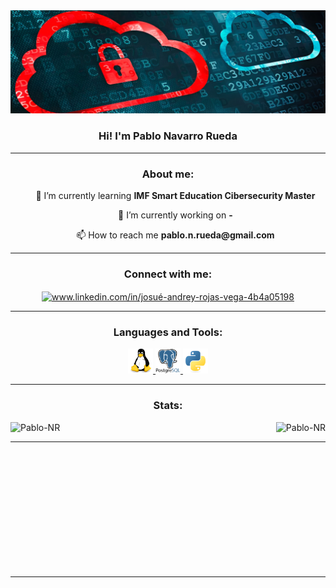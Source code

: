 
<!-- HEADER -->
<div align="center" width="100">
  <img src="https://github.com/Pablo-NR/Pablo-NR/blob/main/Banner.jpeg"
  alt="header"/>
  <h3 align="center">Hi! I'm Pablo Navarro Rueda</h3>
</div>

<!-- ABOUT YOU -->
<hr>
<h3 align="center">About me:</h3>
  <ul align="center">
    <p>🌱 I’m currently learning <strong>IMF Smart Education Cibersecurity Master</strong></p>
    <p>🔭 I’m currently working on <strong>-</strong></p>
    <p>📫 How to reach me <strong>pablo.n.rueda@gmail.com</strong></p>
  </ul>

<!-- CONNECTION -->
<hr>      
<h3 align="center">Connect with me:</h3>
<p align="center">
  <a href="https://www.linkedin.com/in/pablo-navarro-rueda" target="blank"><img align="center" src="https://raw.githubusercontent.com/rahuldkjain/github-profile-readme-generator/master/src/images/icons/Social/linked-in-alt.svg" alt="www.linkedin.com/in/josué-andrey-rojas-vega-4b4a05198" height="30" width="40" /></a>
</p>

<!-- LANGUAGES AND TOOLS -->
<hr>
<h3 align="center">Languages and Tools:</h3>
<p align="center"> 
  <a href="https://www.linux.org/" target="_blank"> <img src="https://raw.githubusercontent.com/devicons/devicon/master/icons/linux/linux-original.svg" alt="linux" width="40" height="40"/> </a>
    <a href="https://www.postgresql.org" target="_blank"> <img src="https://raw.githubusercontent.com/devicons/devicon/master/icons/postgresql/postgresql-original-wordmark.svg" alt="postgresql" width="40" height="40"/> </a> 
    <a href="https://www.python.org" target="_blank"> <img src="https://raw.githubusercontent.com/devicons/devicon/master/icons/python/python-original.svg" alt="python" width="40" height="40"/> </a> 

<!-- GITHUB STATS -->
<hr>
<div style="display: block;">
<p>
  <h3 align="center">Stats:</h3>
<p>
    <a align="left">
      <p><img align="left" 
  src="https://github-readme-stats.vercel.app/api/top-langs?username=Pablo-NR&show_icons=true&theme=dark&locale=en&hide=jupyter%20notebook,lex,&langs_count=8" alt="Pablo-NR" /></p></a>
    <a align="right"><p>&nbsp;<img align="right" src="https://github-readme-stats.vercel.app/api?username=Pablo-NR&show_icons=true&theme=dark&locale=en" alt="Pablo-NR" /></p></a>  
  </p>
</p>
</div>
<hr>
<br>
<br>
<br>
<br>
<br>
<br>
<br>
<br>
<br>
<br>
<br>

-----
